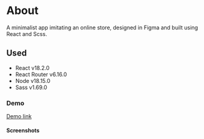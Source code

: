 # About

A minimalist app imitating an online store, designed in Figma and built using React and Scss.

## Used
- React v18.2.0
- React Router v6.16.0
- Node v18.15.0
- Sass v1.69.0


### Demo

[Demo link](https://simple-fake-commerce.netlify.app/)


#### Screenshots



